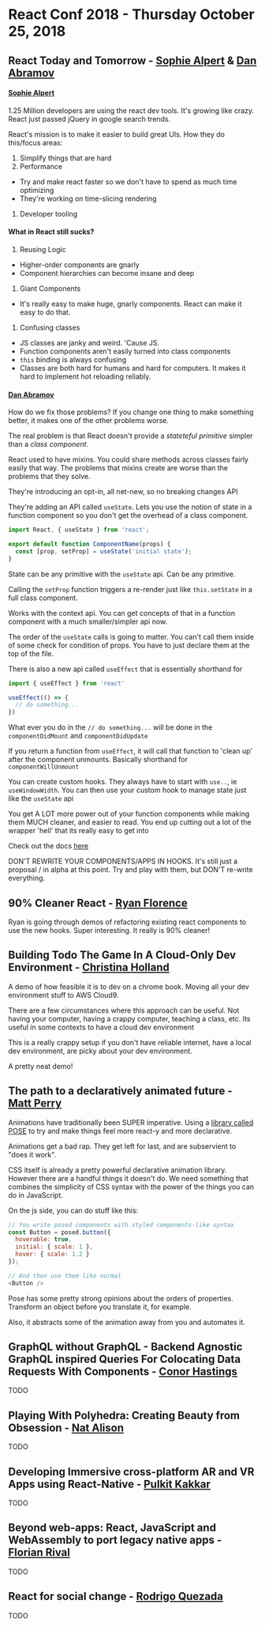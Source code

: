 # React Conf 2018 - Thursday October 25, 2018

## React Today and Tomorrow - [Sophie Alpert](https://twitter.com/sophiebits) & [Dan Abramov](https://twitter.com/dan_abramov)

#### [Sophie Alpert](https://twitter.com/sophiebits)

1.25 Million developers are using the react dev tools. It's growing like crazy. React just passed jQuery in google search trends.

React's mission is to make it easier to build great UIs. How they do this/focus areas:

1.  Simplify things that are hard
1.  Performance
  - Try and make react faster so we don't have to spend as much time optimizing
  - They're working on time-slicing rendering
1.  Developer tooling

#### What in React still sucks?

1. Reusing Logic
  - Higher-order components are gnarly
  - Component hierarchies can become insane and deep
1. Giant Components
  - It's really easy to make huge, gnarly components. React can make it easy to do that.
1. Confusing classes
  - JS classes are janky and weird.  'Cause JS.
  - Function components aren't easily turned into class components
  - `this` binding is always confusing
  - Classes are both hard for humans and hard for computers.  It makes it hard to implement hot reloading reliably.

#### [Dan Abramov](https://twitter.com/dan_abramov)

How do we fix those problems?  If you change one thing to make something better, it makes one of the other problems worse.

The real problem is that React doesn't provide a _stateteful primitive_ simpler than a _class component_.

React used to have mixins. You could share methods across classes fairly easily that way.  The problems that mixins create are worse than the problems that they solve.

They're introducing an opt-in, all net-new, so no breaking changes API

They're adding an API called `useState`.  Lets you use the notion of state in a function component so you don't get the overhead of a class component.

```js
import React, { useState } from 'react';

export default function ComponentName(props) {
  const [prop, setProp] = useState('initial state');
}
```

State can be any primitive with the `useState` api.  Can be any primitive.

Calling the `setProp` function triggers a re-render just like `this.setState` in a full class component.

Works with the context api.  You can get concepts of that in a function component with a much smaller/simpler api now.

The order of the `useState` calls is going to matter.  You can't call them inside of some check for condition of props.  You have to just declare them at the top of the file.

There is also a new api called `useEffect` that is essentially shorthand for

```js
import { useEffect } from 'react'

useEffect(() => {
  // do something...
})
```

What ever you do in the `// do something...` will be done in the `componentDidMount` and `componentDidUpdate`

If you return a function from `useEffect`, it will call that function to 'clean up' after the component unmounts.  Basically shorthand for `componentWillUnmount`

You can create custom hooks.  They always have to start with `use..`, ie `useWindowWidth`.  You can then use your custom hook to manage state just like the `useState` api

You get A LOT more power out of your function components while making them MUCH cleaner, and easier to read.  You end up cutting out a lot of the wrapper 'hell' that its really easy to get into

Check out the docs [here](https://reactjs.org/hooks)

DON'T REWRITE YOUR COMPONENTS/APPS IN HOOKS.  It's still just a proposal / in alpha at this point.  Try and play with them, but DON'T re-write everything.

## 90% Cleaner React - [Ryan Florence](https://twitter.com/ryanflorence)

Ryan is going through demos of refactoring existing react components to use the new hooks.  Super interesting.  It really is 90% cleaner!

## Building Todo The Game In A Cloud-Only Dev Environment - [Christina Holland](https://twitter.com/americanwombat)

A demo of how feasible it is to dev on a chrome book.  Moving all your dev environment stuff to AWS Cloud9.

There are a few circumstances where this approach can be useful.  Not having your computer, having a crappy computer, teaching a class, etc.  Its useful in some contexts to have a cloud dev environment

This is a really crappy setup if you don't have reliable internet, have a local dev environment, are picky about your dev environment.

A pretty neat demo!

## The path to a declaratively animated future - [Matt Perry](https://twitter.com/popmotionjs)

Animations have traditionally been SUPER imperative.  Using a [library called POSE](https://popmotion.io/pose/) to try and make things feel more react-y and more declarative.

Animations get a bad rap.  They get left for last, and are subservient to "does it work".

CSS itself is already a pretty powerful declarative animation library.  However there are a handful things it doesn't do.  We need something that combines the simplicity of CSS syntax with the power of the things you can do in JavaScript.

On the js side, you can do stuff like this:

```js
// You write posed components with styled components-like syntax
const Button = posed.button({
  hoverable: true,
  initial: { scale: 1 },
  hover: { scale: 1.2 }
});

// And then use them like normal
<Button />
```

Pose has some pretty strong opinions about the orders of properties.  Transform an object before you translate it, for example.

Also, it abstracts some of the animation away from you and automates it.  

## GraphQL without GraphQL - Backend Agnostic GraphQL inspired Queries For Colocating Data Requests With Components - [Conor Hastings](https://twitter.com/stillconor)

TODO

## Playing With Polyhedra: Creating Beauty from Obsession - [Nat Alison](https://twitter.com/tesseralis)

TODO

## Developing Immersive cross-platform AR and VR Apps using React-Native - [Pulkit Kakkar](https://twitter.com/pulkitkkr0)

TODO

## Beyond web-apps: React, JavaScript and WebAssembly to port legacy native apps - [Florian Rival](https://twitter.com/FlorianRival)

TODO

## React for social change - [Rodrigo Quezada](https://twitter.com/rodikana)

TODO
